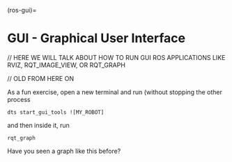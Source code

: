(ros-gui)=
# GUI - Graphical User Interface

// HERE WE WILL TALK ABOUT HOW TO RUN GUI ROS APPLICATIONS LIKE RVIZ, RQT_IMAGE_VIEW, OR RQT_GRAPH






// OLD FROM HERE ON


As a fun exercise, open a new terminal and run (without stopping the other process


    dts start_gui_tools ![MY_ROBOT]

and then inside it, run

    rqt_graph


Have you seen a graph like this before?